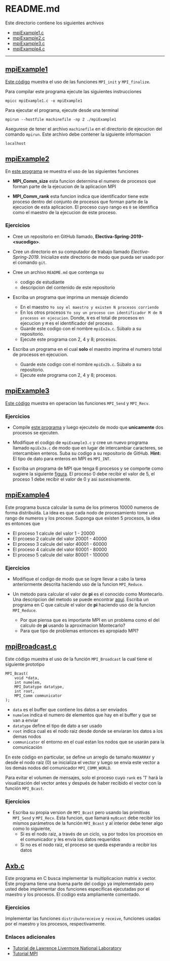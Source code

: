 # README.md

Este directorio contiene los siguientes archivos

* [mpiExample1.c](#mpiExample1)
* [mpiExample2.c](#mpiExample2)
* [mpiExample3.c](#mpiExample3)
* [mpiExample4.c](#mpiExample4)

---

## [mpiExample1](mpiExample1.c)

[Este código](mpiExample1.c) muestra el uso de las funciones `MPI_init` y  `MPI_finalize`.

Para compilar este programa ejecute las siguientes instrucciones

```
mpicc mpiExample1.c -o mpiExample1
```

Para ejecutar el programa, ejecute desde una terminal

```
mpirun --hostfile machinefile -np 2 ./mpiExample1
```

Asegurese de tener el archivo `machinefile` en el directorio de ejecucion del comando `mpirun`. 
Este archivo debe contener la siguiente informacion

```
localhost
```

## [mpiExample2](mpiExample2.c)

En [este programa](mpiExample2.c) se muestra el uso de las siguientes funciones

* **MPI_Comm_size** esta funcion determina el numero de procesos que forman parte de la ejecucion de la aplicacion MPI

* **MPI_Comm_rank** esta funcion indica que identificador tiene este proceso dentro del conjunto de procesos que forman parte de la ejecucion de esta aplicacion.
El proceso cuyo rango es `0` se identifica como el maestro de la ejecucion de este proceso.

### Ejercicios

* Cree un repositorio en GitHub llamado, **Electiva-Spring-2019-&lt;sucodigo&gt;**.

* Cree un directorio en su computador de trabajo llamado *Electiva-Spring-2019*. 
Inicialize este directorio de modo que pueda ser usado por el comando `git`.

* Cree un archivo `README.md` que contenga su
	* codigo de estudiante
	* descripcion del contenido de este repositorio

* Escriba un programa que imprima un mensaje diciendo
	* En el maestro `Yo soy el maestro y existen N procesos corriendo`
	* En los otros procesos `Yo soy un proceso con identificador M de N procesos en ejecucion`. Donde, `N` es el total de procesos en ejecucion y `M` es el identificador del proceso.
	* Guarde este codigo con el nombre `mpiEx2a.c`. Súbalo a su repositorio.
	* Ejecute este programa con 2, 4 y 8; procesos.

* Escriba un programa en el cual **solo** el maestro imprima el numero total de procesos en ejecucion.
	* Guarde este codigo con el nombre `mpiEx2b.c`. Súbalo a su repositorio.
	* Ejecute este programa con 2, 4 y 8; procesos.

## [mpiExample3](mpiExample3.c)

[Este código](mpiExample3.c) muestra en operacion las funciones `MPI_Send` y `MPI_Recv`.

### Ejercicios

* Compile [este programa](mpiExample3.c) y luego ejecutelo de modo que **unicamente** dos procesos se ejecuten.

* Modifique el codigo de `mpiExample3.c` y cree un nuevo programa llamado `mpiEx3a.c` de modo que en lugar de intercambiar caracteres, se intercambien enteros. Suba su codigo a su repositorio de GitHub. 
**Hint:** El tipo de dato para enteros en MPI es `MPI_INT`.

* Escriba un programa de MPI que tenga 6 procesos y se comporte como sugiere la siguiente [figura](https://drive.google.com/file/d/0B7n65I8SStKXVlZWaThoWEpYMG8/view?usp=sharing). El proceso 0 debe recibir el valor de 5, el proceso 1 debe recibir el valor de 0 y asi sucesivamente.

## [mpiExample4](mpiExample4.c)

Este programa busca calcular la suma de los primeros 10000 numeros de forma distribuida. 
La idea es que cada nodo de procesamiento tome un rango de numeros y los procese. 
Suponga que existen 5 procesos, la idea es entonces que

* El proceso 1 calcule del valor 1 - 20000
* El prcoeso 2 calcule del valor 20001 - 40000
* El proceso 3 calcule del valor 40001 - 60000
* El proceso 4 calcule del valor 60001 - 80000
* El proceso 5 calcule del valor 80001 - 100000


### Ejercicios

* Modifique el codigo de modo que se logre llevar a cabo la tarea anteriormente descrita haciendo uso de la funcion `MPI_Reduce`.

* Un metodo para calcular el valor de **pi** es el conocido como Montecarlo. 
Una descripcion del metodo se puede encontrar [aqui](https://helloacm.com/cc-coding-exercise-finding-approximation-of-pi-using-monto-carlo-algorithm/). 
Escriba un programa en C que calcule el valor de **pi** haciendo uso de la funcion `MPI_Reduce`. 

	* Por que piensa que es importante MPI en un problema como el del calculo de **pi** usando la aproximacion Montecarlo?
	* Para que tipo de problemas entonces es apropiado MPI?

## [mpiBroadcast.c](mpiBroadcast.c)

Este código muestra el uso de la función `MPI_Broadcast` la cual tiene el siguiente prototipo

```
MPI_Bcast(
	void *data,
	int numelem,
	MPI_Datatype datatype,
	int root,
	MPI_Comm communicator
);
```

* `data` es el buffer que contiene los datos a ser enviados
* `numelem` indica el numero de elementos que hay en el buffer y que se van a enviar
* `datatype` define el tipo de dato a ser usado
* `root` indica cual es el nodo raiz desde donde se enviaran los datos a los demas nodos
* `communicator` el entorno en el cual estan los nodos que se usarán para la comunicación

En este código en particular, se define un arreglo de tamaño `MAXARRAY` y desde el nodo raíz (0) se inicializa el vector y luego se envía este vector a los demás nodos del comunicador `MPI_COMM_WORLD`.

Para evitar el volumen de mensajes, solo el proceso cuyo `rank` es '1' hará la visualización del vector antes y después de haber recibido el vector con la función `MPI_Bcast`.

### Ejercicios

* Escriba su propia version de `MPI_Bcast` pero usando las primitivas `MPI_Send` y `MPI_Recv`. Esta funcion, que llamará `myBcast` debe recibir los mismos parámetros de la función `MPI_Bcast` y al interior debe tener algo como lo siguiente,
	* Si es el nodo raiz, a través de un ciclo, va por todos los procesos en el comunicador y les envía los datos requeridos
	* Si no es el nodo raíz, el proceso se queda esperando a recibir los datos


## [Axb.c](Axb.c)

Este programa en C busca implementar la multiplicacion matrix x vector. 
Este programa tiene una buena parte del codigo ya implementado pero usted debe 
implementar dos funciones especificas ejecutadas por el maestro y los procesos. 
El codigo esta ampliamente comentado.

### Ejercicios

Implementar las funciones `distributereceive` y `receive`, funciones usadas por el maestro y los procesos, respectivamente.

### Enlaces adicionales

- [Tutorial de Lawrence Livermore National Laboratory](https://computing.llnl.gov/tutorials/mpi/)
- [Tutorial MPI](http://mpitutorial.com/tutorials/)
